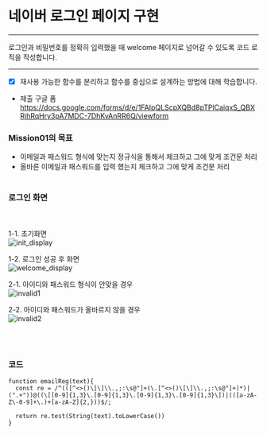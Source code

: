 # 네이버 로그인 페이지 구현

---

로그인과 비밀번호를 정확히 입력했을 때 welcome 페이지로 넘어갈 수 있도록 코드 로직을 작성합니다.


---
- [x] 재사용 가능한 함수를 분리하고 함수를 중심으로 설계하는 방법에 대해 학습합니다.


- 제출 구글 폼
https://docs.google.com/forms/d/e/1FAIpQLScpXQBd8pTPlCaiqxS_QBXRjhRqHry3pA7MDC-7DhKvAnRR6Q/viewform


### Mission01의 목표

* 이메일과 패스워드 형식에 맞는지 정규식을 통해서 체크하고 그에 맞게 조건문 처리
* 올바른 이메일과 패스워드를 입력 했는지 체크하고 그에 맞게 조건문 처리
<br><br>

### 로그인 화면
<br><br>
1-1. 초기화면<br>
   ![init_display](https://github.com/bedlam1/homework/assets/90903692/b7503b9e-4e27-4975-9e22-b642b24732c6)


1-2. 로그인 성공 후 화면<br>
![welcome_display](https://github.com/bedlam1/homework/assets/90903692/94e963db-8fb4-40b3-b104-cb25b5e23a44)


2-1. 아이디와 패스워드 형식이 안맞을 경우<br>
![invalid1](https://github.com/bedlam1/homework/assets/90903692/50175e2e-1f3c-4807-b3f1-b931b0f24f37)



2-2. 아이디와 패스워드가 올바르지 않을 경우<br>
![invalid2](https://github.com/bedlam1/homework/assets/90903692/79e963b5-1e52-43ea-9d48-1821f9f441b1)


<br><br>

### 코드

```
function emailReg(text){
  const re = /^(([^<>()\[\]\\.,;:\s@"]+(\.[^<>()\[\]\\.,;:\s@"]+)*)|(".+"))@((\[[0-9]{1,3}\.[0-9]{1,3}\.[0-9]{1,3}\.[0-9]{1,3}\])|(([a-zA-Z\-0-9]+\.)+[a-zA-Z]{2,}))$/;

  return re.test(String(text).toLowerCase())
}
```

